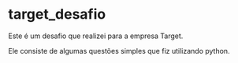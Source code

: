 # target_desafio
Este é um desafio que realizei para a empresa Target.

Ele consiste de algumas questões simples que fiz utilizando python.
